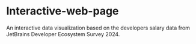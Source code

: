 # Interactive-web-page
An interactive data visualization based on the developers salary data from JetBrains Developer Ecosystem Survey 2024.

